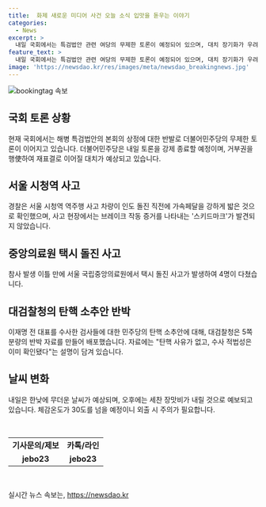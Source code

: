 ```yaml
---
title:  화제 새로운 미디어 사건 오늘 소식 입맛을 돋우는 이야기
categories:
  - News
excerpt: >
  내일 국회에서는 특검법안 관련 여당의 무제한 토론이 예정되어 있으며, 대치 장기화가 우려되고 있습니다. 또한, 서울 시청역 사고의 가해 차량이 스키드마크 없이 가속페달을 작동시켰다는 경찰의 판단과 중앙의료원에서 발생한 택시 돌진 사고, 그리고 이재명 전 대표를 수사한 검사들에 대한 대검찰청의 반박 내용이 제공되었습니다. 또한, 내일은 체감온도가 30도를 넘는 무더운 날씨와 100mm 이상의 세찬 장맛비가 예상됩니다.
feature_text: >
  내일 국회에서는 특검법안 관련 여당의 무제한 토론이 예정되어 있으며, 대치 장기화가 우려되고 있습니다. 또한, 서울 시청역 사고의 가해 차량이 스키드마크 없이 가속페달을 작동시켰다는 경찰의 판단과 중앙의료원에서 발생한 택시 돌진 사고, 그리고 이재명 전 대표를 수사한 검사들에 대한 대검찰청의 반박 내용이 제공되었습니다. 또한, 내일은 체감온도가 30도를 넘는 무더운 날씨와 100mm 이상의 세찬 장맛비가 예상됩니다.
image: 'https://newsdao.kr/res/images/meta/newsdao_breakingnews.jpg'
---
```


<p><img src="https://newsdao.kr/res/images/meta/newsdao_breakingnews.jpg" alt="bookingtag 속보" /></p>

<h2 data-ke-size="size26">국회 토론 상황</h2>

<p data-ke-size="size16">현재 국회에서는 해병 특검법안의 본회의 상정에 대한 반발로 더불어민주당의 무제한 토론이 이어지고 있습니다. 더불어민주당은 내일 토론을 강제 종료할 예정이며, 거부권을 행使하여 재표결로 이어질 대치가 예상되고 있습니다.</p>

<h2 data-ke-size="size26">서울 시청역 사고</h2>

<p data-ke-size="size16">경찰은 서울 시청역 역주행 사고 차량이 인도 돌진 직전에 가속페달을 강하게 밟은 것으로 확인했으며, 사고 현장에서는 브레이크 작동 증거를 나타내는 '스키드마크'가 발견되지 않았습니다.</p>

<h2 data-ke-size="size26">중앙의료원 택시 돌진 사고</h2>

<p data-ke-size="size16">참사 발생 이틀 만에 서울 국립중앙의료원에서 택시 돌진 사고가 발생하여 4명이 다쳤습니다.</p>

<h2 data-ke-size="size26">대검찰청의 탄핵 소추안 반박</h2>

<p data-ke-size="size16">이재명 전 대표를 수사한 검사들에 대한 민주당의 탄핵 소추안에 대해, 대검찰청은 5쪽 분량의 반박 자료를 만들어 배포했습니다. 자료에는 "탄핵 사유가 없고, 수사 적법성은 이미 확인됐다"는 설명이 담겨 있습니다.</p>

<h2 data-ke-size="size26">날씨 변화</h2>

<p data-ke-size="size16">내일은 한낮에 무더운 날씨가 예상되며, 오후에는 세찬 장맛비가 내릴 것으로 예보되고 있습니다. 체감온도가 30도를 넘을 예정이니 외출 시 주의가 필요합니다.</p>

<p data-ke-size="size16">&nbsp;</p>

<table>
    <tbody>
        <tr>
            <td style="text-align: center; height: 17px;"><b>기사문의/제보</b></td>
            <td style="text-align: center; height: 17px;"><b>카톡/라인</b></td>
        </tr>
        <tr>
            <td style="text-align: center; height: 17px;"><b>jebo23</b></td>
            <td style="text-align: center; height: 17px;"><b>jebo23</b></td>
        </tr>
    </tbody>
</table>

<p data-ke-size="size16">&nbsp;</p>
실시간 뉴스 속보는, <a href="https://newsdao.kr" rel="dofollow">https://newsdao.kr</a>


